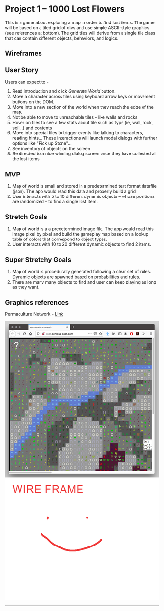 # Project 1 – 1000 Lost Flowers
This is a game about exploring a map in order to find lost items. The game will be based on a tiled grid of divs and use simple ASCII-style graphics (see references at bottom). The grid tiles will derive from a single tile class that can contain different objects, behaviors, and logics.

## Wireframes

## User Story
Users can expect to -
1. Read introduction and click *Generate World* button.
1. Move a character across tiles using keyboard arrow keys or movement buttons on the DOM.
1. Move into a new section of the world when they reach the edge of the map.
1. Not be able to move to unreachable tiles - like walls and rocks
1. Hover on tiles to see a few stats about tile such as type (ie, wall, rock, soil...) and contents
1. Move into special tiles to trigger events like talking to characters, reading hints... These interactions will launch modal dialogs with further options like "Pick up Stone"...
1. See inventory of objects on the screen
1. Be directed to a nice winning dialog screen once they have collected al the lost items

## MVP
1. Map of world is small and stored in a predetermined text format datafile (json). The app would read this data and properly build a grid
2. User interacts with 5 to 10 different dynamic objects – whose positions are randomized – to find a single lost item.

## Stretch Goals
1. Map of world is a a predetermined image file. The app would read this image pixel by pixel and build the gameplay map based on a lookup table of colors that correspond to object types.
1. User interacts with 10 to 20 different dynamic objects to find 2 items.

## Super Stretchy Goals
1. Map of world is procedurally generated following a clear set of rules. Dynamic objects are spawned based on probabilities and rules.
1. There are many many objects to find and user can keep playing as long as they want.


## Graphics references
Permaculture Network - [Link](http://root.schloss-post.com/)

![Permaculture Network](images/permaculture.png)
![Wireframe](images/wireframe1.png)


--------
